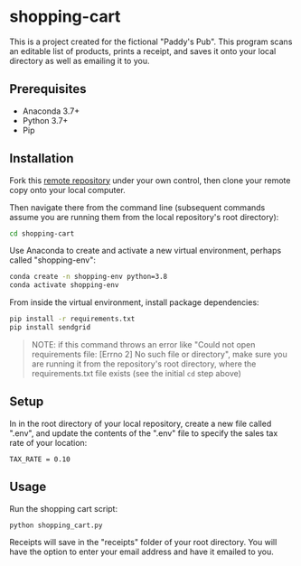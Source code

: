 # shopping-cart

This is a project created for the fictional "Paddy's Pub". This program scans an editable list of products, prints a receipt, and saves it onto your local directory as well as emailing it to you.

## Prerequisites

  + Anaconda 3.7+
  + Python 3.7+
  + Pip

## Installation

Fork this [remote repository](https://github.com/connorkeyes/shopping-cart) under your own control, then clone your remote copy onto your local computer.

Then navigate there from the command line (subsequent commands assume you are running them from the local repository's root directory):

```sh
cd shopping-cart
```

Use Anaconda to create and activate a new virtual environment, perhaps called "shopping-env":

```sh
conda create -n shopping-env python=3.8
conda activate shopping-env
```

From inside the virtual environment, install package dependencies:

```sh
pip install -r requirements.txt
pip install sendgrid
```

> NOTE: if this command throws an error like "Could not open requirements file: [Errno 2] No such file or directory", make sure you are running it from the repository's root directory, where the requirements.txt file exists (see the initial `cd` step above)

## Setup

In in the root directory of your local repository, create a new file called ".env", and update the contents of the ".env" file to specify the sales tax rate of your location:

    TAX_RATE = 0.10

## Usage

Run the shopping cart script:

```py
python shopping_cart.py
```

Receipts will save in the "receipts" folder of your root directory. You will have the option to enter your email address and have it emailed to you.